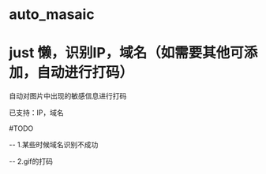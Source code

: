 # auto_masaic
# just 懒，识别IP，域名（如需要其他可添加，自动进行打码）
自动对图片中出现的敏感信息进行打码

已支持：IP，域名


#TODO

-- 1.某些时候域名识别不成功

-- 2.gif的打码
